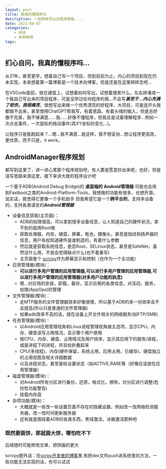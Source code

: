 ```yaml
---
layout: post
title: 我真的懂程序吗
description: 一些碎碎念以及程序规格....
date: 2023-08-07
categories: 
    - 闲谈
    - 未来畅想
tags: 
---
```



## 扪心自问，我真的懂程序吗…

从21年，甚至更早，想着自己写一个项目，但到目前为止，内心的项目到现在仍未实现，本来想着第一篇博客是一个技术向博客，但是还是在这里碎碎念吧…

在VSCode面前，放在键盘上，试想着如何写出，试想着搜索什么，左右拼凑成一个我自己写出来的项目程序，可是没学过任何程序的我…不会写***甚至于…内心充满了悲伤，我很痛苦***，很想写出来做一个优秀漂亮的好程序，大项目，可是连开头我都做不出来，甚至想用ChatGPT帮我写，有着思路，有着头绪的输入，但是总好像不完美，我不够满意……我……好像不懂程序，但我总是试着理解程序…例如一次点击事件，一次鼠标的拖动事件(其XY坐标的变化…)。

让程序只是能跑起来？…嗯…我不满意…是这样，我不想妥协…想让程序更高效，更优质，而不只是，it work。

## AndroidManager程序规划

都写到这里了，讲一讲心里那个程序规划吧，有人要是愿意抄出来呢，也好，但是请写思路来源这里，接下来讲大致的程序设计吧

一个基于ADB(Android Debug Bridge)的 **桌面端的** **Android管理器** 可能也会用到Fastboot之类的Android-Platform-Tools，我想做的功能有很多，也想开源。说实话，我觉得它更像一个手机助手 但我希望它是一个**跨平台的**，支持多设备的，支持各类语言的***Android管理器***  

- 设备信息获取(主页面)：
  - ADB的权限很高，可以拿到很多设备信息，让人知道自己的硬件状况，拿不到的就用Root做
  - 获取处理器，内存，硬盘，屏幕，电池，摄像头，甚至是指纹和扬声器的信息，用户有权知道硬件是谁制造的，有着什么参数
  - 然后就是获取系统信息，是否Root，SELinux状态，甚至是SafeNet，虽然没什么用，不放会觉得缺点什么(也不着重写)
  - 主页面套个 [scrcpy](https://github.com/Genymobile/scrcpy)作为屏幕显示和控制（也作为一个主功能）
- 应用管理器(模块)：
  - **可以进行多用户管理的应用管理器,可以进行多用户管理的应用管理器,可以进行多用户管理的应用管理器(对多用户功能的执念)**
  - 嗯...对应用的安装，卸载，备份，显示应用的各类信息，对活动，服务，权限(AppOps)的管理
- 文件管理器(模块)：
  - 走MTP服务的文件管理器效率好像很慢，所以基于ADB的来一份效率会不会提高(所以只是普通的文件管理器)
  - 如果adb效率不高的话，就在设备上开文件相关的网络服务(如FTP/SMB)
- 任务管理器(模块)：
  - 以Android应用管理视角和Linux进程管理视角做主选项，显示CPU，内存，硬盘读写占用情况，显示哪个用户使用
  - 按CPU、内存、硬盘、占用情况及用户排序，显示其应用下的服务/进程，或是进程下的进程，并且给折叠起来
  - CPU(多线程)、内存(硬件保留，系统占用，应用占用，已缓存)、硬盘独立的占用视图及相关详细数据
  - 以及进程状态，甚至是给设置状态（如ACTIVE,RARE等（好像应该放在应用管理器）
- 磁盘管理器(模块)：
  - 对Android所有分区进行备份，还原，格式化，擦除，对分区进行调整(危险性功能警告)
  - 挂载内存盘
- 杂项功能(模块)：
  - 大概就是一些改一些设置页面不存在的隐藏设置，例如改一改网络检测服务器，改一改时间更新服务器
  - 还有就是围绕着ADB的各类东西，黑域激活，冰箱激活那种吧

### 既然要画饼，那就画大饼，哪怕吃不下

后续随时可能修改文章，把饼画的更大

scrcpy题外话：在[scrpy开发者的博客](https://blog.rom1v.com/2018/03/introducing-scrcpy/)里,有把dex文件push进系统里的方法，一些功能无法实现的话，也可以试试
